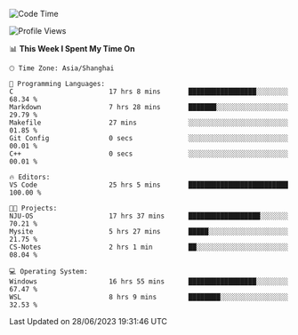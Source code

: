 <!--START_SECTION:waka-->
![Code Time](http://img.shields.io/badge/Code%20Time-1%2C028%20hrs%2046%20mins-blue)

![Profile Views](http://img.shields.io/badge/Profile%20Views-0-blue)

📊 **This Week I Spent My Time On** 

```text
🕑︎ Time Zone: Asia/Shanghai

💬 Programming Languages: 
C                        17 hrs 8 mins       █████████████████░░░░░░░░   68.34 % 
Markdown                 7 hrs 28 mins       ███████░░░░░░░░░░░░░░░░░░   29.79 % 
Makefile                 27 mins             ░░░░░░░░░░░░░░░░░░░░░░░░░   01.85 % 
Git Config               0 secs              ░░░░░░░░░░░░░░░░░░░░░░░░░   00.01 % 
C++                      0 secs              ░░░░░░░░░░░░░░░░░░░░░░░░░   00.01 % 

🔥 Editors: 
VS Code                  25 hrs 5 mins       █████████████████████████   100.00 % 

🐱‍💻 Projects: 
NJU-OS                   17 hrs 37 mins      ██████████████████░░░░░░░   70.21 % 
Mysite                   5 hrs 27 mins       █████░░░░░░░░░░░░░░░░░░░░   21.75 % 
CS-Notes                 2 hrs 1 min         ██░░░░░░░░░░░░░░░░░░░░░░░   08.04 % 

💻 Operating System: 
Windows                  16 hrs 55 mins      █████████████████░░░░░░░░   67.47 % 
WSL                      8 hrs 9 mins        ████████░░░░░░░░░░░░░░░░░   32.53 % 
```


 Last Updated on 28/06/2023 19:31:46 UTC
<!--END_SECTION:waka-->
